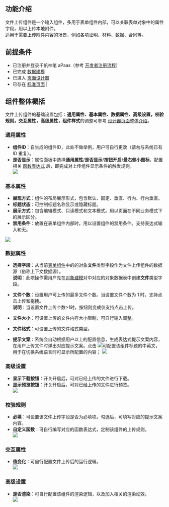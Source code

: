 ## **功能介绍**
文件上传组件是一个输入组件，多用于表单组件内部，可以关联表单对象中的属性字段，用以上传本地附件。  
适用于需要上传附件内容的场景，例如各项证明、材料、数据、合同等。  

## **前提条件** 

- 已注册并登录千帆神笔 aPaas（参考 [开发者注册流程](https://cloud.tencent.com/document/product/1365/68054)）
- 已完成 [数据建模](https://cloud.tencent.com/document/product/1365/67951)
- 已进入 [页面设计器](https://cloud.tencent.com/document/product/1365/67961)
- 已存在 [标准页面](https://cloud.tencent.com/document/product/1365/67961)                                                                                 |

## **组件整体概括**  
文件上传组件的基础设置包括：**通用属性、基本属性、数据属性、高级设置，校验规则，交互属性，高级属性，组件样式**的调整可参考 [设计器页面整体介绍](https://cloud.tencent.com/document/product/1365/67961#.E5.8F.B3.E4.BE.A7.E5.B1.9E.E6.80.A7.E9.9D.A2.E6.9D.BF)。

### **通用属性** 
- **组件ID**：自生成的组件ID，此处不做举例，用户可自行更改（请勿与系统已有 ID 重复）。 
- **是否显示**：属性面板中选择**通用属性**/**是否显示**/**按钮开启**/**最右侧小图标**，配置相关 [函数表达式](https://cloud.tencent.com/document/product/1365/67905) 后，即完成对上传组件显示条件的触发规则。  
![](https://qcloudimg.tencent-cloud.cn/raw/09fb37252ab04652774dad7337abb150.png)  


### **基本属性**  

- **展现方式**：组件的布局展示形式，包含默认、固定、垂直、行内、行内垂直。
- **标题状态**：可控制标题名称显示或隐藏标题。  
- **展示方式**：包含编辑模式、只读模式和文本模式。用以页面在不同业务模式下的展示区分。
- **禁用条件**：放置在表单组件内部时，用以设置组件的禁用条件。支持表达式输入和无。 

![](https://qcloudimg.tencent-cloud.cn/raw/f5dc67eca509c73d943a8498790621c5.png)  

### **数据属性**   

- **选择字段**：从当前[表单组件](https://cloud.tencent.com/document/product/1365/67964)中的的对象**文件**类型字段作为文件上传组件的数据源（俗称上下文数据源）。  
**说明**：此项操作需用户先在[对象建模](https://cloud.tencent.com/document/product/1365/67951)对中对应的对象数据表中创建**文件**类型字段。
 
- **文件个数**：设置用户可上传的最多文件个数。当设置文件个数为 1 时，支持点击上传和拖拽。  
**说明**：当设置文件上传个数>1时，按钮则变成仅支持点击上传。

- **文件大小**：可设置上传的文件内存大小限制，可自行输入调整。  

- **文件格式**：可设置上传的文件格式类型。  

- **提示文案**：系统会自动根据用户以上的配置信息，生成表达式提示文案内容，在用户上传文件时弹出对应提示文案。点击 ![](https://qcloudimg.tencent-cloud.cn/raw/e51bb12b571351163437c5707f9dd448.png)可配置该组件标题的中英文，用于在切换系统语言时可显示所配置的内容；
![](https://qcloudimg.tencent-cloud.cn/raw/5e668fa5fc53ef0e31f9b3d682867e91.png)


### **高级设置**  

- **显示下载按钮**：开关开启后，可对已经上传的文件进行下载。 
- **显示预览按钮**：开关开启后，可对已经上传的文件进行预览。   
![](https://qcloudimg.tencent-cloud.cn/raw/faddbbe0d25142fadf056c0d6180845e.png)

### **校验规则**

- **必填**：可设置该文件上传字段是否为必填项。勾选后，可填写对应的提示文案内容。
- **自定义函数**：可自行编写对应的函数表达式，定制该组件的上传规则。  
![](https://qcloudimg.tencent-cloud.cn/raw/0443414fb579d0702c8fd0fe299d5d3e.png)

### **交互属性**  

- **值变化**：可自行配置文件上传后的运行逻辑。  
![](https://qcloudimg.tencent-cloud.cn/raw/2a9bea30dcf22e616dbf871457c4ba5b.png)

### **高级设置** 

- **是否渲染**：可自行配置该组件的渲染逻辑，以及加入相关的渲染动效。  
![](https://qcloudimg.tencent-cloud.cn/raw/1a782e5bce809fceafd9e719c05d5eee.png)